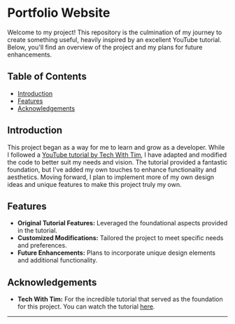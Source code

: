 # Portfolio Website

Welcome to my project! This repository is the culmination of my journey to create something useful, heavily inspired by an excellent YouTube tutorial. Below, you'll find an overview of the project and my plans for future enhancements.

## Table of Contents

- [Introduction](#introduction)
- [Features](#features)
- [Acknowledgements](#acknowledgements)

## Introduction

This project began as a way for me to learn and grow as a developer. While I followed a [YouTube tutorial by Tech With Tim](https://www.youtube.com/watch?v=0YFrGy_mzjY), I have adapted and modified the code to better suit my needs and vision. The tutorial provided a fantastic foundation, but I've added my own touches to enhance functionality and aesthetics. Moving forward, I plan to implement more of my own design ideas and unique features to make this project truly my own.

## Features

- **Original Tutorial Features:** Leveraged the foundational aspects provided in the tutorial.
- **Customized Modifications:** Tailored the project to meet specific needs and preferences.
- **Future Enhancements:** Plans to incorporate unique design elements and additional functionality.


## Acknowledgements

- **Tech With Tim:** For the incredible tutorial that served as the foundation for this project. You can watch the tutorial [here](https://www.youtube.com/watch?v=0YFrGy_mzjY).

---


